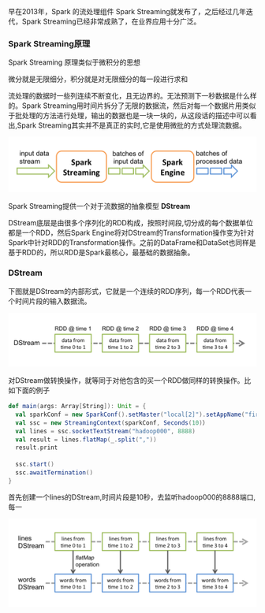 早在2013年，Spark 的流处理组件 Spark Streaming就发布了，之后经过几年迭代，Spark Streaming已经非常成熟了，在业界应用十分广泛。

### Spark Streaming原理

Spark Streaming 原理类似于微积分的思想

微分就是无限细分，积分就是对无限细分的每一段进行求和

流处理的数据时一些列连续不断变化，且无边界的。无法预测下一秒数据是什么样的。Spark Streaming用时间片拆分了无限的数据流，然后对每一个数据片用类似于批处理的方法进行处理，输出的数据也是一块一块的，从这段话的描述中可以看出,Spark Streaming其实并不是真正的实时,它是使用微批的方式处理流数据。

![](images/flow.png)

Spark Streaming提供一个对于流数据的抽象模型 **DStream**

DStream底层是由很多个序列化的RDD构成，按照时间段,切分成的每个数据单位都是一个RDD，然后Spark Engine将对DStream的Transformation操作变为针对Spark中针对RDD的Transformation操作。之前的DataFrame和DataSet也同样是基于RDD的，所以RDD是Spark最核心，最基础的数据抽象。



### DStream

下图就是DStream的内部形式，它就是一个连续的RDD序列，每一个RDD代表一个时间片段的输入数据流。

![](images/dstream.png)

对DStream做转换操作，就等同于对他包含的买一个RDD做同样的转换操作。比如下面的例子

```scala
def main(args: Array[String]): Unit = {
  val sparkConf = new SparkConf().setMaster("local[2]").setAppName("firstApp")
  val ssc = new StreamingContext(sparkConf, Seconds(10)）
  val lines = ssc.socketTextStream("hadoop000", 8888)
  val result = lines.flatMap(_.split(","))
  result.print 
                                 
  ssc.start()
  ssc.awaitTermination()
}
```

首先创建一个lines的DStream,时间片段是10秒，去监听hadoop000的8888端口,每一

![](images/dstreamops.png)

